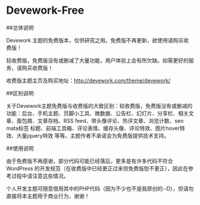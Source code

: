Devework-Free
=============

##总体说明

Devework 主题的免费版本，仅供研究之用。免费版不再更新，欲使用请购买收费版！

较收费版，免费版没有或删减了大量功能，用户体验上会有所欠缺。如需更好的服务，请购买收费版！

收费版主题主页及购买地址：http://devework.com/theme/devework/

##区别说明

关于Devework主题免费版与收费版的大致区别：较收费版，免费版没有或删减的功能：后台、手机主题、页脚小工具、微数据、公告栏、幻灯片、分享栏、相关文章、面包屑、文章存档、RSS feed、带头像评论、热评文章、浏览计数、seo mata标签 标题、前端工具箱、评论表情、缓存头像、评论特效、图片hover特效、大量jquery特效 等等。主题作者不承诺会为免费版提供技术支持。

##使用说明

由于免费版不再感谢，部分代码可能已经落后，更多是有许多代码不符合WordPress 的开发规范（在收费版中已经更正过来但免费版恕不更正），因此在参考过程中请注意这些情况。

个人开发主题可随意借用其中的PHP代码（因为不少也不是我原创的:-D），但请勿直接将本主题用于商业行为，谢谢！
